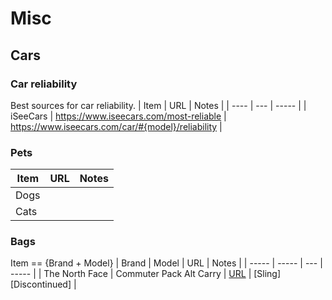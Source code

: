 # Misc

## Cars

### Car reliability
Best sources for car reliability.
| Item | URL | Notes |
| ---- | --- | ----- |
| iSeeCars | https://www.iseecars.com/most-reliable | https://www.iseecars.com/car/#{model}/reliability |

### Pets
| Item | URL | Notes |
| ---- | --- | ----- |
| Dogs | |
| Cats | |

### Bags
Item == {Brand + Model}
| Brand | Model | URL | Notes |
| ----- | ----- | --- | ----- |
| The North Face | Commuter Pack Alt Carry | [URL](https://www.thenorthface.com/en-us/bags-and-gear/backpacks/mens-backpacks-c298772/commuter-pack-alt-carry-pNF0A52SX?color=KX7) | [Sling] [Discontinued] |
